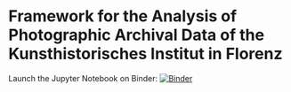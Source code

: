 # Framework for the Analysis of Photographic Archival Data of the Kunsthistorisches Institut in Florenz
Launch the Jupyter Notebook on Binder:
[![Binder](https://mybinder.org/badge_logo.svg)](https://mybinder.org/v2/gh/AlessandraFa/photo-archive-data-analysis-framework/HEAD?labpath=https%3A%2F%2Fgithub.com%2FAlessandraFa%2Fphoto-archive-data-analysis-framework%2Fblob%2Fmain%2FData_Analysis_Framework_for_Photo_Collection_Data_KHI.ipynb)
